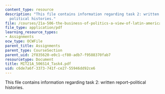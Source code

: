 ```yaml
---
content_type: resource
description: "This file contains information regarding task 2: written report\u2013\
  political histories."
file: /courses/21a-506-the-business-of-politics-a-view-of-latin-america-spring-2014/c6de7a6f3373741fce2755946dd92ce6_MIT21A_506S14_Task4.pdf
file_type: application/pdf
learning_resource_types:
- Assignments
ocw_type: OCWFile
parent_title: Assignments
parent_type: CourseSection
parent_uid: 2f835620-e0c1-cf80-adb7-f9588370fab7
resourcetype: Document
title: MIT21A_506S14_Task4.pdf
uid: c6de7a6f-3373-741f-ce27-55946dd92ce6
---
```

This file contains information regarding task 2: written report–political histories.

